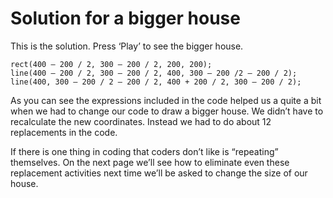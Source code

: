 # Solution for a bigger house

This is the solution. Press ‘Play’ to see the bigger house.

```
rect(400 – 200 / 2, 300 – 200 / 2, 200, 200);
line(400 – 200 / 2, 300 – 200 / 2, 400, 300 – 200 /2 – 200 / 2);
line(400, 300 – 200 / 2 – 200 / 2, 400 + 200 / 2, 300 – 200 / 2);
```

As you can see the expressions included in the code helped us a quite a bit when we had to change our code to draw a bigger house. We didn’t have to recalculate the new coordinates. Instead we had to do about 12 replacements in the code.

If there is one thing in coding that coders don’t like is “repeating” themselves. On the next page we’ll see how to eliminate even these replacement activities next time we’ll be asked to change the size of our house.
